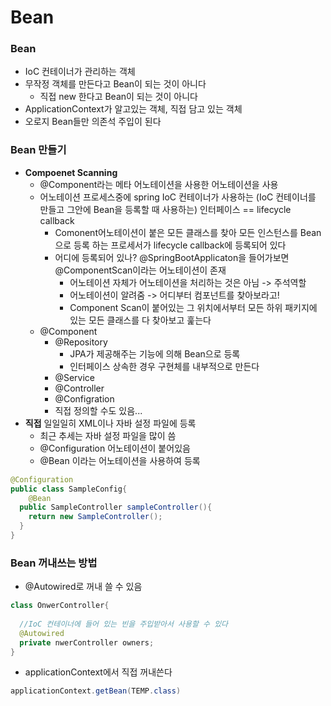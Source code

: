 # Bean

### Bean

- IoC 컨테이너가 관리하는 객체
- 무작정 객체를 만든다고 Bean이 되는 것이 아니다
  - 직접 new 한다고 Bean이 되는 것이 아니다
- ApplicationContext가 알고있는 객체, 직접 담고 있는 객체
- 오로지 Bean들만 의존석 주입이 된다



### Bean 만들기

- **Compoenet Scanning**
  - @Component라는 메타 어노테이션을 사용한 어노테이션을 사용
  - 어노테이션 프로세스중에 spring IoC 컨테이너가 사용하는 (IoC 컨테이너를 만들고 그안에 Bean을 등록할 때 사용하는) 인터페이스 == lifecycle callback
    - Comonent어노테이션이 붙은 모든 클래스를 찾아 모든 인스턴스를 Bean으로 등록 하는 프로세서가 lifecycle callback에 등록되어 있다
    - 어디에 등록되어 있나? @SpringBootApplicaton을 들어가보면 @ComponentScan이라는 어노테이션이 존재
      - 어노테이션 자체가 어노테이션을 처리하는 것은 아님 -> 주석역할
      - 어노테이션이 알려줌 -> 어디부터 컴포넌트를 찾아보라고!
      - Component Scan이 붙어있는 그 위치에서부터 모든 하위 패키지에 있는 모든 클래스를 다 찾아보고 훑는다 
  - @Component
    - @Repository
      - JPA가 제공해주는 기능에 의해 Bean으로 등록
      - 인터페이스 상속한 경우 구현체를 내부적으로 만든다
    - @Service
    - @Controller
    - @Configration
    - 직접 정의할 수도 있음...
- **직접** 일일일히 XML이나 자바 설정 파일에 등록
  - 최근 추세는 자바 설정 파일을 많이 씀
  - @Configuration 어노테이션이 붙어있음
  - @Bean 이라는 어노테이션을 사용하여 등록

```java
@Configuration
public class SampleConfig{
	@Bean
  public SampleController sampleController(){
    return new SampleController();
  }
}
```



### Bean 꺼내쓰는 방법

- @Autowired로 꺼내 쓸 수 있음

```java
class OnwerController{
  
  //IoC 컨테이너에 들어 있는 빈을 주입받아서 사용할 수 있다
  @Autowired
  private nwerController owners;
}
```

- applicationContext에서 직접 꺼내쓴다

```java
applicationContext.getBean(TEMP.class)
```

